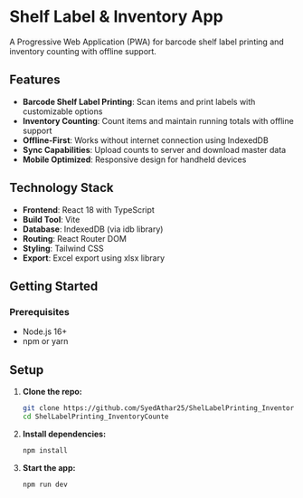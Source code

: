 # Shelf Label & Inventory App

A Progressive Web Application (PWA) for barcode shelf label printing and inventory counting with offline support.

## Features

- **Barcode Shelf Label Printing**: Scan items and print labels with customizable options
- **Inventory Counting**: Count items and maintain running totals with offline support
- **Offline-First**: Works without internet connection using IndexedDB
- **Sync Capabilities**: Upload counts to server and download master data
- **Mobile Optimized**: Responsive design for handheld devices

## Technology Stack

- **Frontend**: React 18 with TypeScript
- **Build Tool**: Vite
- **Database**: IndexedDB (via idb library)
- **Routing**: React Router DOM
- **Styling**: Tailwind CSS
- **Export**: Excel export using xlsx library

## Getting Started

### Prerequisites

- Node.js 16+ 
- npm or yarn

## Setup

1. **Clone the repo:**
   ```sh
   git clone https://github.com/SyedAthar25/ShelLabelPrinting_InventoryCounte.git
   cd ShelLabelPrinting_InventoryCounte
   ```

2. **Install dependencies:**
   ```sh
   npm install
   ```

3. **Start the app:**
   ```sh
   npm run dev
   ```


